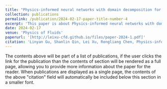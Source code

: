 ```yaml
---
title: "Physics-informed neural networks with domain decomposition for the incompressible Navier–Stokes equations"
collection: publications
permalink: /publication/2024-02-17-paper-title-number-4
excerpt: 'This paper is about Physics-informed neural networks with domain decomposition for the incompressible Navier–Stokes equations.'
date: 2024-02-17
venue: 'Physics of Fluids'
paperurl: '[http://leixu-cfd.github.io/files/paper-2024-1.pdf]'
citation: 'Linyan Gu, Shanlin Qin, Lei Xu, Rongliang Chen, Physics-informed neural networks with domain decomposition for the incompressible Navier–Stokes equations, Physics of Fluids, 36, 021914 (2024).'
---
```


The contents above will be part of a list of publications, if the user clicks the link for the publication than the contents of section will be rendered as a full page, allowing you to provide more information about the paper for the reader. When publications are displayed as a single page, the contents of the above "citation" field will automatically be included below this section in a smaller font.
